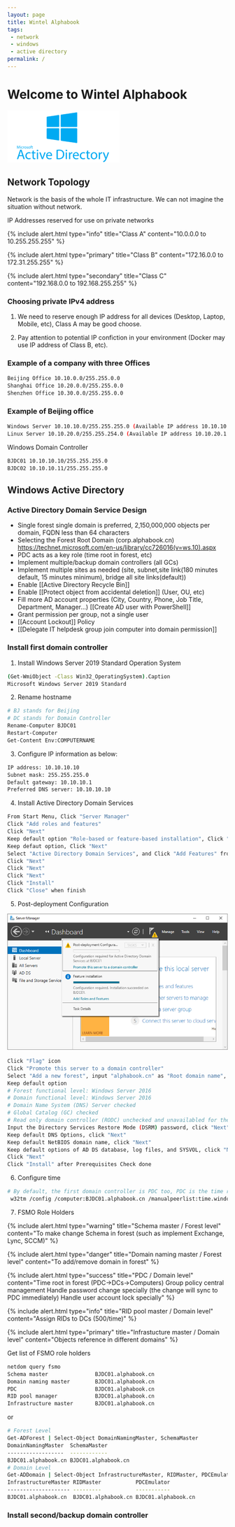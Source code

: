 ```yaml
---
layout: page
title: Wintel Alphabook
tags: 
 - network
 - windows
 - active directory
permalink: /
---
```


# Welcome to Wintel Alphabook


![assets/img/ad.png](assets/img/ad.png)

## Network Topology

Network is the basis of the whole IT infrastructure. We can not imagine the situation without network.

IP Addresses reserved for use on private networks

{% include alert.html type="info" title="Class A" content="10.0.0.0 to 10.255.255.255" %}

{% include alert.html type="primary" title="Class B" content="172.16.0.0 to 172.31.255.255" %}

{% include alert.html type="secondary" title="Class C" content="192.168.0.0 to 192.168.255.255" %}

### Choosing private IPv4 address

1. We need to reserve enough IP address for all devices (Desktop, Laptop, Mobile, etc), Class A may be good choose. 

2. Pay attention to potential IP confiction in your environment (Docker may use IP address of Class B, etc).

### Example of a company with three Offices

```bash
Beijing Office 10.10.0.0/255.255.0.0
Shanghai Office 10.20.0.0/255.255.0.0
Shenzhen Office 10.30.0.0/255.255.0.0
```

### Example of Beijing office

```bash
Windows Server 10.10.10.0/255.255.255.0 (Available IP address 10.10.10.1 - 10.10.10.254)
Linux Server 10.10.20.0/255.255.254.0 (Available IP address 10.10.20.1 - 10.10.21.254)
```

Windows Domain Controller
```bash
BJDC01 10.10.10.10/255.255.255.0
BJDC02 10.10.10.11/255.255.255.0
```

## Windows Active Directory

### Active Directory Domain Service Design

* Single forest single domain is preferred, 2,150,000,000 objects per domain, FQDN less than 64 characters
* Selecting the Forest Root Domain (corp.alphabook.cn) https://technet.microsoft.com/en-us/library/cc726016(v=ws.10).aspx
* PDC acts as a key role (time root in forest, etc)
* Implement multiple/backup domain controllers (all GCs)
* Implement multiple sites as needed (site, subnet,site link(180 minutes default, 15 minutes minimum), bridge all site links(default))
* Enable [[Active Directory Recycle Bin]]
* Enable [[Protect object from accidental deletion]] (User, OU, etc)
* Fill more AD account properties (City, Country, Phone, Job Title, Department, Manager...) [[Create AD user with PowerShell]]
* Grant permission per group, not a single user
* [[Account Lockout]] Policy
* [[Delegate IT helpdesk group join computer into domain permission]]

### Install first domain controller

1. Install Windows Server 2019 Standard Operation System
```bash
(Get-WmiObject -Class Win32_OperatingSystem).Caption
Microsoft Windows Server 2019 Standard
```

2. Rename hostname
```bash
# BJ stands for Beijing
# DC stands for Domain Controller
Rename-Computer BJDC01
Restart-Computer
Get-Content Env:COMPUTERNAME
```

3. Configure IP information as below:
```bash
IP address: 10.10.10.10
Subnet mask: 255.255.255.0
Default gateway: 10.10.10.1
Preferred DNS server: 10.10.10.10
```

4. Install Active Directory Domain Services
```bash
From Start Menu, Click "Server Manager"
Click "Add roles and features"
Click "Next"
Keep default option "Role-based or feature-based installation", Click "Next"
Keep defaut option, Click "Next"
Select "Active Directory Domain Services", and Click "Add Features" from the pop up window
Click "Next"
Click "Next"
Click "Next"
Click "Install"
Click "Close" when finish
```

5. Post-deployment Configuration

![assets/img/dc-promote.png](assets/img/dc-promote.png)

```bash
Click "Flag" icon
Click "Promote this server to a domain controller"
Select "Add a new forest", input "alphabook.cn" as "Root domain name", click "Next"
Keep default option
# Forest functional level: Windows Server 2016
# Domain functional level: Windows Server 2016
# Domain Name System (DNS) Server checked
# Global Catalog (GC) checked
# Read only domain controller (RODC) unchecked and unavailabled for the first Domain Controller
Input the Directory Services Restore Mode (DSRM) password, click "Next"
Keep default DNS Options, click "Next"
Keep default NetBIOS domain name, click "Next"
Keep default options of AD DS database, log files, and SYSVOL, click "Next"
Click "Next"
Click "Install" after Prerequisites Check done
```

6. Configure time
```bash
# By default, the first domain controller is PDC too, PDC is the time root of the forest.
 w32tm /config /computer:BJDC01.alphabook.cn /manualpeerlist:time.windows.com /syncfromflags:manual /update
```

7. FSMO Role Holders

{% include alert.html type="warning" title="Schema master / Forest level" content="To make change Schema in forest (such as implement Exchange, Lync, SCCM)" %}

{% include alert.html type="danger" title="Domain naming master / Forest level" content="To add/remove domain in forest" %}

{% include alert.html type="success" title="PDC / Domain level" content="Time root in forest (PDC->DCs->Computers)
Group policy central management
Handle password change specially (the change will sync to PDC immediately)
Handle user account lock specially" %}

{% include alert.html type="info" title="RID pool master / Domain level" content="Assign RIDs to DCs (500/time)" %}

{% include alert.html type="primary" title="Infrastucture master / Domain level" content="Objects reference in different domains" %}

Get list of FSMO role holders
```bash
netdom query fsmo
Schema master               BJDC01.alphabook.cn
Domain naming master        BJDC01.alphabook.cn
PDC                         BJDC01.alphabook.cn
RID pool manager            BJDC01.alphabook.cn
Infrastructure master       BJDC01.alphabook.cn
```

or
```bash
# Forest Level
Get-ADForest | Select-Object DomainNamingMaster, SchemaMaster
DomainNamingMaster  SchemaMaster       
------------------  ------------       
BJDC01.alphabook.cn BJDC01.alphabook.cn
# Domain Level
Get-ADDomain | Select-Object InfrastructureMaster, RIDMaster, PDCEmulator
InfrastructureMaster RIDMaster           PDCEmulator        
-------------------- ---------           -----------        
BJDC01.alphabook.cn  BJDC01.alphabook.cn BJDC01.alphabook.cn
```


### Install second/backup domain controller
